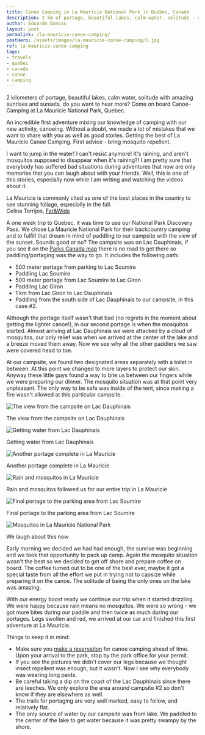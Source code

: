 ```yaml
---
title: Canoe Camping in La Mauricie National Park in Québec, Canada
description: 2 km of portage, beautiful lakes, calm water, solitude - do you want to hear more? Come on board Canoe-Camping at La Mauricie National Park in Quebec.
author: Eduardo Donoso
layout: post
permalink: /la-mauricie-canoe-camping/
postHero: /assets/images/la-mauricie-canoe-camping/1.jpg
ref: la-mauricie-canoe-camping
tags:
- travels
- quebec
- canada
- canoe
- camping
---
```

2 kilometers of portage, beautiful lakes, calm water, solitude with amazing sunrises and sunsets, do you want to hear more? Come on board Canoe-Camping at La Mauricie National Park, Quebec.

An incredible first adventure mixing our knowledge of camping with our new activity, canoeing. Without a doubt, we made a lot of mistakes that we want to share with you as well as good stories. Getting the best of La Mauricie Canoe Camping. First advice - bring mosquito repellent.

I want to jump in the water! I can't resist anymore! It's raining, and aren't mosquitos supposed to disappear when it's raining?! I am pretty sure that everybody has suffered bad situations during adventures that now are only memories that you can laugh about with your friends. Well, this is one of this stories, especially now while I am writing and watching the videos about it.

<div class="quote">La Mauricie is commonly cited as one of the best places in the country to see stunning foliage, especially in the fall.</div>
<div class="caption">Celina Torrijos, <a href="http://farandwide.much.com/la-mauricie-camping-trip/" title="Far&Wide" target="_blank">Far&Wide</a></div>

A one week trip to Quebec, it was time to use our National Park Discovery Pass. We chose La Mauricie National Park for their backcountry camping and to fulfill that dream in mind of paddling to our campsite with the view of the sunset. Sounds good or no?
The campsite was on Lac Dauphinais, if you see it on the [Parks Canada map](https://www.pc.gc.ca/en/pn-np/qc/mauricie/visit/cartes-maps "Parks Canada map") there is no road to get there so paddling/portaging was the way to go. It includes the following path:
- 500 meter portage from parking to Lac Soumire
- Paddling Lac Soumire
- 500 meter portage from Lac Soumire to Lac Giron
- Paddling Lac Giron
- 1 km from Lac Giron to Lac Dauphinais
- Paddling from the south side of Lac Dauphinais to our campsite, in this case #2.

Although the portage itself wasn't that bad (no regrets in the moment about getting the lighter canoe!), in our second portage is when the mosquitos started. Almost arriving at Lac Dauphinais we were attacked by a cloud of mosquitos, our only relief was when we arrived at the center of the lake and a breeze moved them away. Now we see why all the other paddlers we saw were covered head to toe.

At our campsite, we found two designated areas separately with a toilet in between. At this point we changed to more layers to protect our skin. Anyway these little guys found a way to bite us between our fingers while we were preparing our dinner. The mosquito situation was at that point very unpleasant. The only way to be safe was inside of the tent, since making a fire wasn't allowed at this particular campsite.

<img src="/assets/images/la-mauricie-canoe-camping/2.jpg"
      alt="The view from the campsite on Lac Dauphinais">
<div class="caption">The view from the campsite on Lac Dauphinais</div>

<img src="/assets/images/la-mauricie-canoe-camping/3.jpg"
      alt="Getting water from Lac Dauphinais">
<div class="caption">Getting water from Lac Dauphinais</div>

<img src="/assets/images/la-mauricie-canoe-camping/5.jpg"
      alt="Another portage complete in La Mauricie">
<div class="caption">Another portage complete in La Mauricie</div>

<img src="/assets/images/la-mauricie-canoe-camping/6.jpg"
      alt="Rain and mosquitos in La Mauricie">
<div class="caption">Rain and mosquitos followed us for our entire trip in La Mauricie</div>

<img src="/assets/images/la-mauricie-canoe-camping/7.jpg"
      alt="Final portage to the parking area from Lac Soumire">
<div class="caption">Final portage to the parking area from Lac Soumire</div>

<img src="/assets/images/la-mauricie-canoe-camping/8.jpg"
      alt="Mosquitos in La Mauricie National Park">
<div class="caption">We laugh about this now</div>

Early morning we decided we had had enough, the sunrise was  beginning and we took that opportunity to pack up camp. Again the mosquito situation wasn't the best so we decided to get off shore and prepare coffee on board. The coffee turned out to be one of the best ever, maybe it got a special taste from all the effort we put in trying not to capsize while preparing it on the canoe. The solitude of being the only ones on the lake was amazing.

With our energy boost ready we continue our trip when it started drizzling. We were happy because rain means no mosquitos. We were so wrong - we got more bites during our paddle and then twice as much during our portages. Legs swollen and red, we arrived at our car and finished this first adventure at La Mauricie.

Things to keep it in mind:
- Make sure you <a href="https://reservation.pc.gc.ca/LaMauricieNationalParkofCanada/LaMauricieBackcountry?Map&gccf=true" title="Parks Canada Reservation System" target="_blank">make a reservation</a> for canoe camping ahead of time. Upon your arrival to the park, stop by the park office for your permit.
- If you see the pictures we didn't cover our legs because we thought insect repellent was enough, but it wasn't. Now I see why everybody was wearing long pants.
- Be careful taking a dip on the coast of the Lac Dauphinais since there are leeches. We only explore the area around campsite #2 so don't know if they are elsewhere as well.
- The trails for portaging are very well marked, easy to follow, and relatively flat.
- The only source of water by our campsite was from lake. We paddled to the center of the lake to get water because it was pretty swampy by the shore.
